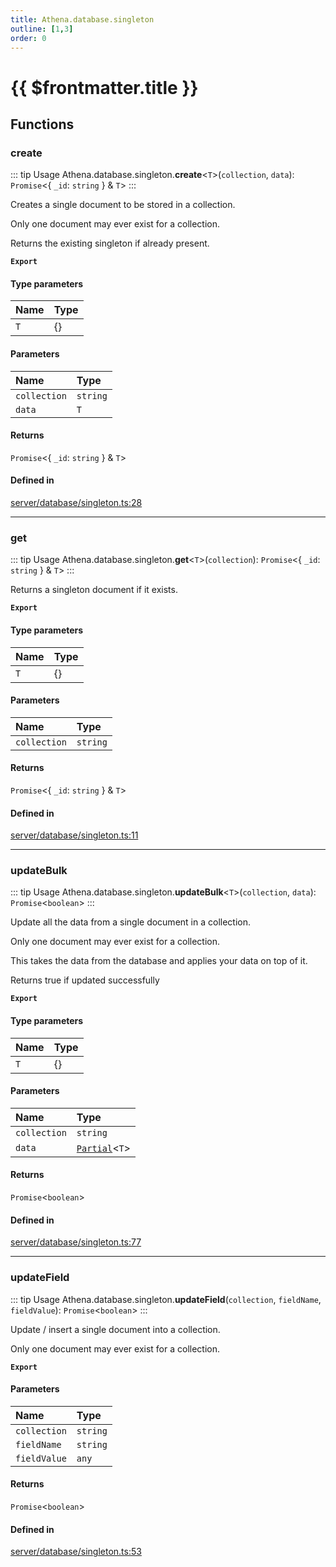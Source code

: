 ```yaml
---
title: Athena.database.singleton
outline: [1,3]
order: 0
---
```


# {{ $frontmatter.title }}


## Functions

### create

::: tip Usage
Athena.database.singleton.**create**<`T`\>(`collection`, `data`): `Promise`<{ `_id`: `string`  } & `T`\>
:::

Creates a single document to be stored in a collection.

Only one document may ever exist for a collection.

Returns the existing singleton if already present.

**`Export`**

#### Type parameters

| Name | Type |
| :------ | :------ |
| `T` | {} |

#### Parameters

| Name | Type |
| :------ | :------ |
| `collection` | `string` |
| `data` | `T` |

#### Returns

`Promise`<{ `_id`: `string`  } & `T`\>

#### Defined in

[server/database/singleton.ts:28](https://github.com/Stuyk/altv-athena/blob/b7faa35/src/core/server/database/singleton.ts#L28)

___

### get

::: tip Usage
Athena.database.singleton.**get**<`T`\>(`collection`): `Promise`<{ `_id`: `string`  } & `T`\>
:::

Returns a singleton document if it exists.

**`Export`**

#### Type parameters

| Name | Type |
| :------ | :------ |
| `T` | {} |

#### Parameters

| Name | Type |
| :------ | :------ |
| `collection` | `string` |

#### Returns

`Promise`<{ `_id`: `string`  } & `T`\>

#### Defined in

[server/database/singleton.ts:11](https://github.com/Stuyk/altv-athena/blob/b7faa35/src/core/server/database/singleton.ts#L11)

___

### updateBulk

::: tip Usage
Athena.database.singleton.**updateBulk**<`T`\>(`collection`, `data`): `Promise`<`boolean`\>
:::

Update all the data from a single document in a collection.

Only one document may ever exist for a collection.

This takes the data from the database and applies your data on top of it.

Returns true if updated successfully

**`Export`**

#### Type parameters

| Name | Type |
| :------ | :------ |
| `T` | {} |

#### Parameters

| Name | Type |
| :------ | :------ |
| `collection` | `string` |
| `data` | [`Partial`](server_controllers_textlabel_Internal.md#Partial)<`T`\> |

#### Returns

`Promise`<`boolean`\>

#### Defined in

[server/database/singleton.ts:77](https://github.com/Stuyk/altv-athena/blob/b7faa35/src/core/server/database/singleton.ts#L77)

___

### updateField

::: tip Usage
Athena.database.singleton.**updateField**(`collection`, `fieldName`, `fieldValue`): `Promise`<`boolean`\>
:::

Update / insert a single document into a collection.

Only one document may ever exist for a collection.

**`Export`**

#### Parameters

| Name | Type |
| :------ | :------ |
| `collection` | `string` |
| `fieldName` | `string` |
| `fieldValue` | `any` |

#### Returns

`Promise`<`boolean`\>

#### Defined in

[server/database/singleton.ts:53](https://github.com/Stuyk/altv-athena/blob/b7faa35/src/core/server/database/singleton.ts#L53)
